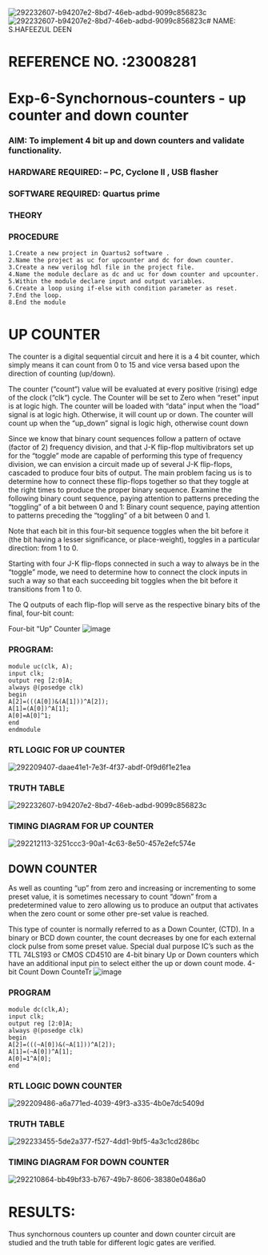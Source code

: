 ![292232607-b94207e2-8bd7-46eb-adbd-9099c856823c](https://github.com/Hafeezuldeen/Exp-7-Synchornous-counters-/assets/144979314/1ea4563c-f948-471a-8cd4-0eba0460c01f)![292232607-b94207e2-8bd7-46eb-adbd-9099c856823c](https://github.com/Hafeezuldeen/Exp-7-Synchornous-counters-/assets/144979314/070bb5cd-2153-41d9-99fd-ef3754136b43)# NAME: S.HAFEEZUL DEEN
# REFERENCE NO. :23008281 
# Exp-6-Synchornous-counters - up counter and down counter 
### AIM: To implement 4 bit up and down counters and validate  functionality.
### HARDWARE REQUIRED:  – PC, Cyclone II , USB flasher
### SOFTWARE REQUIRED:   Quartus prime
### THEORY 
### PROCEDURE
```
1.Create a new project in Quartus2 software . 
2.Name the project as uc for upcounter and dc for down counter.
3.Create a new verilog hdl file in the project file.
4.Name the module declare as dc and uc for down counter and upcounter. 
5.Within the module declare input and output variables.
6.Create a loop using if-else with condition parameter as reset.
7.End the loop. 
8.End the module
```
# UP COUNTER 
The counter is a digital sequential circuit and here it is a 4 bit counter, which simply means it can count from 0 to 15 and vice versa based upon the direction of counting (up/down). 

The counter (“count“) value will be evaluated at every positive (rising) edge of the clock (“clk“) cycle.
The Counter will be set to Zero when “reset” input is at logic high.
The counter will be loaded with “data” input when the “load” signal is at logic high. Otherwise, it will count up or down.
The counter will count up when the “up_down” signal is logic high, otherwise count down

Since we know that binary count sequences follow a pattern of octave (factor of 2) frequency division, and that J-K flip-flop multivibrators set up for the “toggle” mode are capable of performing this type of frequency division, we can envision a circuit made up of several J-K flip-flops, cascaded to produce four bits of output.
The main problem facing us is to determine how to connect these flip-flops together so that they toggle at the right times to produce the proper binary sequence.
Examine the following binary count sequence, paying attention to patterns preceding the “toggling” of a bit between 0 and 1:
Binary count sequence, paying attention to patterns preceding the “toggling” of a bit between 0 and 1.

Note that each bit in this four-bit sequence toggles when the bit before it (the bit having a lesser significance, or place-weight), toggles in a particular direction: from 1 to 0.



 
 

Starting with four J-K flip-flops connected in such a way to always be in the “toggle” mode, we need to determine how to connect the clock inputs in such a way so that each succeeding bit toggles when the bit before it transitions from 1 to 0.

The Q outputs of each flip-flop will serve as the respective binary bits of the final, four-bit count:

 
 

Four-bit “Up” Counter
![image](https://user-images.githubusercontent.com/36288975/169644758-b2f4339d-9532-40c5-af40-8f4f8c942e2c.png)
### PROGRAM:
```
module uc(clk, A);
input clk;
output reg [2:0]A;
always @(posedge clk)
begin
A[2]=(((A[0])&(A[1]))^A[2]);
A[1]=(A[0])^A[1];
A[0]=A[0]^1;
end
endmodule
```
### RTL LOGIC FOR UP COUNTER
![292209407-daae41e1-7e3f-4f37-abdf-0f9d6f1e21ea](https://github.com/Hafeezuldeen/Exp-7-Synchornous-counters-/assets/144979314/496bb623-d669-4a79-99e4-5341616678cc)

### TRUTH TABLE
![292232607-b94207e2-8bd7-46eb-adbd-9099c856823c](https://github.com/Hafeezuldeen/Exp-7-Synchornous-counters-/assets/144979314/4c0d7e64-63b8-470f-a5fd-6fd98807cbee)

### TIMING DIAGRAM FOR UP COUNTER
![292212113-3251ccc3-90a1-4c63-8e50-457e2efc574e](https://github.com/Hafeezuldeen/Exp-7-Synchornous-counters-/assets/144979314/66671293-cfc2-4f8d-8fe3-ce8daed9eeeb)




## DOWN COUNTER 

As well as counting “up” from zero and increasing or incrementing to some preset value, it is sometimes necessary to count “down” from a predetermined value to zero allowing us to produce an output that activates when the zero count or some other pre-set value is reached.

This type of counter is normally referred to as a Down Counter, (CTD). In a binary or BCD down counter, the count decreases by one for each external clock pulse from some preset value. Special dual purpose IC’s such as the TTL 74LS193 or CMOS CD4510 are 4-bit binary Up or Down counters which have an additional input pin to select either the up or down count mode.
4-bit Count Down CounteTr
![image](https://user-images.githubusercontent.com/36288975/169644844-1a14e123-7228-4ed8-81a9-eb937dff4ac8.png)

### PROGRAM 
```
module dc(clk,A);
input clk;
output reg [2:0]A;
always @(posedge clk)
begin
A[2]=(((~A[0])&(~A[1]))^A[2]);
A[1]=(~A[0])^A[1];
A[0]=1^A[0];
end
```






### RTL LOGIC DOWN COUNTER 
![292209486-a6a771ed-4039-49f3-a335-4b0e7dc5409d](https://github.com/Hafeezuldeen/Exp-7-Synchornous-counters-/assets/144979314/4f806ce8-8ad7-4e2b-a7f2-552e41d7b967)



### TRUTH TABLE 
![292233455-5de2a377-f527-4dd1-9bf5-4a3c1cd286bc](https://github.com/Hafeezuldeen/Exp-7-Synchornous-counters-/assets/144979314/85fc4456-147c-483b-af07-c9fc684dc021)


### TIMING DIAGRAM FOR DOWN COUNTER
![292210864-bb49bf33-b767-49b7-8606-38380e0486a0](https://github.com/Hafeezuldeen/Exp-7-Synchornous-counters-/assets/144979314/a9eb3ee3-1e47-4f8b-9abe-186fa4e7a088)






# RESULTS:
Thus synchornous counters up counter and down counter circuit are studied and the truth table for different logic gates are verified.
